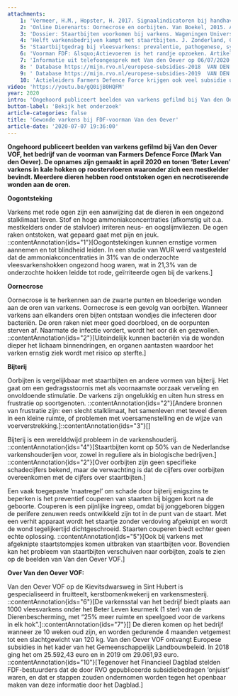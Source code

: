 ```yaml
---
attachments:
    1: 'Vermeer, H.M., Hopster, H. 2017. Signaalindicatoren bij handhaving &quot;Open Normen&quot; voor dierenwelzijn; Pilot klimaat in varkensstallen. Wageningen University &amp; Research -Livestock Research.'
    2: 'Online Dierenarts: Oornecrose en oorbijten. Van Boekel, 2015. Artikel in Pigbusiness.\n\nhttps://www.pigbusiness.nl/artikel/20475-online-dierenarts-oornecrose-en-oorbijten/'
    3: 'Dossier: Staartbijten voorkomen bij varkens. Wageningen University &amp; Research -Livestock Research.\n\nhttps://www.wur.nl/nl/show/Staartbijten-voorkomen-bij-varkens.htm'
    4: 'Helft varkensbedrijven kampt met staartbijten. J. Zonderland, C. de Lauwere, M. Bracke, 2009. Wageningen University &amp; Research -Livestock Research.'
    5: 'Staartbijtgedrag bij vleesvarkens: prevalentie, pathogenese, symptomen, predisponerende factoren, preventie en behandeling. B. Driessen, D. Smulders, T. Parmentier, J. Van Thielen, R. Geers. Diergeneeskundig Tijdschrift, 2008.'
    6: 'Voorman FDF: &lsquo;Actievoeren is het randje opzoeken. Artikel in &lsquo;Boerderij&rsquo;, 2019\n\nhttps://www.boerderij.nl/Home/Achtergrond/2019/11/Voorman-FDF-Actievoeren-is-het-randje-opzoeken-499975E/'
    7: 'Informatie uit telefoongesprek met Van den Oever op 06/07/2020'
    8: ' Database https://mijn.rvo.nl/europese-subsidies-2018  VAN DEN OEVER V.O.F. 5454GP MILL EN SINT HUBERT'
    9: ' Database https://mijn.rvo.nl/europese-subsidies-2019  VAN DEN OEVER V.O.F. 5454GP MILL EN SINT HUBERT'
    10: 'Actieleiders Farmers Defence Force krijgen ook veel subsidie uit Brussel. Artikel in het Financieel dagblad, 2020.\n\nhttps://fd.nl/economie-politiek/1335073/actieleiders-farmers-defence-force-krijgen-ook-veel-subsidie-uit-brussel'
video: 'https://youtu.be/gQ0ijB0HQFM'
year: 2020
intro: 'Ongehoord publiceert beelden van varkens gefilmd bij Van den Oever VOF, het bedrijf van de voorman van Farmers Defence Force (Mark Van den Oever). De opnames zijn gemaakt in april 2020 en tonen ‘Beter Leven’ varkens in kale hokken op roostervloeren waaronder zich een mestkelder bevindt. Meerdere dieren hebben rood ontstoken ogen en necrotiserende wonden aan de oren.  '
button-label: 'Bekijk het onderzoek'
article-categories: false
title: 'Gewonde varkens bij FDF-voorman Van den Oever'
article-date: '2020-07-07 19:36:00'
---
```


**Ongehoord publiceert beelden van varkens gefilmd bij Van den Oever VOF, het bedrijf van de voorman van Farmers Defence Force (Mark Van den Oever). De opnames zijn gemaakt in april 2020 en tonen ‘Beter Leven’ varkens in kale hokken op roostervloeren waaronder zich een mestkelder bevindt. Meerdere dieren hebben rood ontstoken ogen en necrotiserende wonden aan de oren.**

**Oogontsteking**

Varkens met rode ogen zijn een aanwijzing dat de dieren in een ongezond stalklimaat leven. Stof en hoge ammoniakconcentraties (afkomstig uit o.a. mestkelders onder de stalvloer) irriteren neus- en oogslijmvliezen. De ogen raken ontstoken, wat gepaard gaat met pijn en jeuk. ::contentAnnotation{ids="1"}[Oogontstekingen kunnen ernstige vormen aannemen en tot blindheid leiden. In een studie van WUR werd vastgesteld dat de ammoniakconcentraties in 31% van de onderzochte vleesvarkenshokken ongezond hoog waren, wat in 21,3% van de onderzochte hokken leidde tot rode, geïrriteerde ogen bij de varkens.]

**Oornecrose**

Oornecrose is te herkennen aan de zwarte punten en bloederige wonden aan de oren van varkens. Oornecrose is een gevolg van oorbijten. Wanneer varkens aan elkanders oren bijten ontstaan wondjes die infecteren door bacteriën. De oren raken niet meer goed doorbloed, en de oorpunten sterven af. Naarmate de infectie vordert, wordt het oor dik en gezwollen. ::contentAnnotation{ids="2"}[Uiteindelijk kunnen bacteriën via de wonden dieper het lichaam binnendringen, en organen aantasten waardoor het varken ernstig ziek wordt met risico op sterfte.]

**Bijterij**

Oorbijten is vergelijkbaar met staartbijten en andere vormen van bijterij. Het gaat om een gedragsstoornis met als voornaamste oorzaak verveling en onvoldoende stimulatie. De varkens zijn ongelukkig en uiten hun stress en frustratie op soortgenoten. ::contentAnnotation{ids="2"}[Andere bronnen van frustratie zijn: een slecht stalklimaat, het samenleven met teveel dieren in een kleine ruimte, of problemen met voersamenstelling en de wijze van voerverstrekking.]::contentAnnotation{ids="3"}[]

Bijterij is een werelddwijd probleem in de varkenshouderij. ::contentAnnotation{ids="4"}[Staartbijten komt op 50% van de Nederlandse varkenshouderijen voor, zowel in reguliere als in biologische bedrijven.] ::contentAnnotation{ids="2"}[Over oorbijten zijn geen specifieke schadecijfers bekend, maar de verwachting is dat de cijfers over oorbijten overeenkomen met de cijfers over staartbijten.]

Een vaak toegepaste ‘maatregel’ om schade door bijterij enigszins te beperken is het preventief couperen van staarten bij biggen kort na de geboorte. Couperen is een pijnlijke ingreep, omdat bij jonggeboren biggen de perifere zenuwen reeds ontwikkeld zijn tot in de punt van de staart. Met een verhit apparaat wordt het staartje zonder verdoving afgeknipt en wordt de wond tegelijkertijd dichtgeschroeid. Staarten couperen biedt echter geen echte oplossing. ::contentAnnotation{ids="5"}[Ook bij varkens met afgeknipte staartstompjes komen uitbraken van staartbijten voor. Bovendien kan het probleem van staartbijten verschuiven naar oorbijten, zoals te zien op de beelden van Van den Oever VOF.]

**Over Van den Oever VOF:**

Van den Oever VOF op de Kievitsdwarsweg in Sint Hubert is gespecialiseerd in fruitteelt, kerstbomenkwekerij en varkensmesterij. ::contentAnnotation{ids="6"}[De varkensstal van het bedrijf biedt plaats aan 1000 vleesvarkens onder het Beter Leven keurmerk (1 ster) van de Dierenbescherming, met “25% meer ruimte en speelgoed voor de varkens in elk hok”.]::contentAnnotation{ids="7"}[] De dieren komen op het bedrijf wanneer ze 10 weken oud zijn, en worden gedurende 4 maanden vetgemest tot een slachtgewicht van 120 kg. Van den Oever VOF ontvangt Europese subsidies in het kader van het Gemeenschappelijk Landbouwbeleid. In 2018 ging het om 25.592,43 euro en in 2019 om 29.061,93 euro. ::contentAnnotation{ids="10"}[Tegenover het Financieel Dagblad stelden FDF-bestuurders dat de door RVO gepubliceerde subsidiebedragen ‘onjuist’ waren, en dat er stappen zouden ondernomen worden tegen het openbaar maken van deze informatie door het Dagblad.]